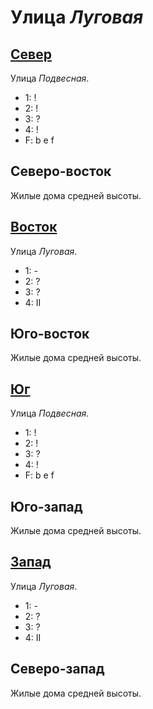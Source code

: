 # Улица *Луговая*

## [Север](./585060.md)

Улица *Подвесная*.

* 1:    !
* 2:    !
* 3:    ?
* 4:    !
* F:    b   e   f

## Северо-восток

Жилые дома средней высоты.

## [Восток](./590062.md)

Улица *Луговая*.

* 1:    -
* 2:    ?
* 3:    ?
* 4:    II

## Юго-восток

Жилые дома средней высоты.

## [Юг](./585070.md)

Улица *Подвесная*.

* 1:    !
* 2:    !
* 3:    ?
* 4:    !
* F:    b   e   f

## Юго-запад

Жилые дома средней высоты.

## [Запад](./570062.md)

Улица *Луговая*.

* 1:    -
* 2:    ?
* 3:    ?
* 4:    II

## Северо-запад

Жилые дома средней высоты.

